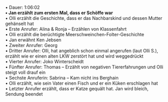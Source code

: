 • Dauer: 1:06:02  
**• Jan erzählt zum ersten Mal, dass er Schöffe war**  
• Olli erzählt die Geschichte, dass er das Nachbarskind und dessen Mutter gehänselt hat  
• Erste Anrufer: Alina & Ronja – Erzählen von Klassenfahrt  
• Olli erzählt die berüchtigte Meerschweinchen-Folter-Geschichte  
• Jan erwähnt Ken Jebsen  
• Zweiter Anrufer: Georg  
• Dritter Anrufer: Olli, hat angeblich schon einmal angerufen (laut Olli S.), erzählt wie er einen alten LKW zerstört hat und wird weggedrückt  
• Vierter Anrufer: Joko Winterscheidt  
• Fünfter Anrufer: Thomas – Erzählt von negativen Tiererfahrungen und Olli steigt voll drauf ein  
• Sechste Anruferin: Sabrina – Kam nicht ins Berghain  
• Olli erzählt, wie sein Vater einen Fisch und er ein Küken erschlagen hat  
• Letzter Anrufer erzählt, dass er Katze gequält hat. Jan wird bleich, Sendung beendet  
